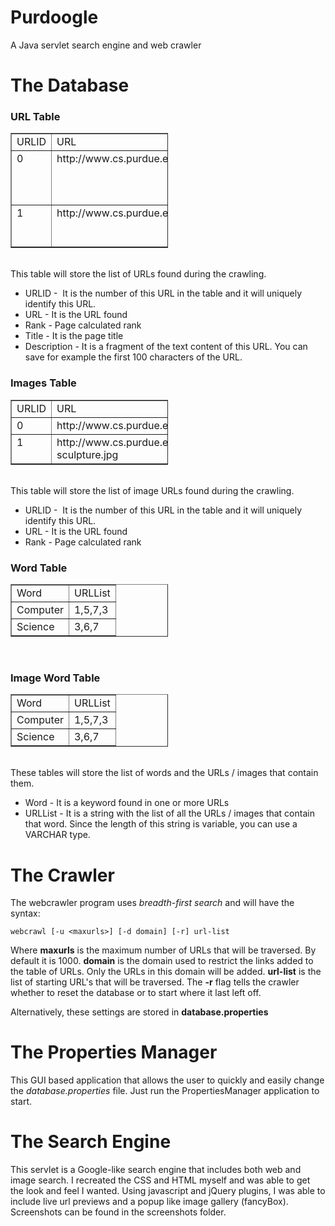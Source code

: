 Purdoogle
=========

A Java servlet search engine and web crawler

The Database
============

<h3>URL Table</h3>
<table style="text-align: left; width: 50%;" border="1" cellpadding="2"
 cellspacing="2">
  <tbody>
    <tr>
      <td style="vertical-align: top;">URLID<br>
      </td>
      <td style="vertical-align: top;">URL<br>
      </td>
      <td style="vertical-align: top;">Rank<br>
      </td>
      <td style="vertical-align: top;">Title<br>
      </td>
      <td style="vertical-align: top;">Description<br>
      </td>
    </tr>
    <tr>
      <td style="vertical-align: top;">0<br>
      </td>
      <td style="vertical-align: top;">http://www.cs.purdue.edu<br>
      </td>
      <td style="vertical-align: top;">4<br>
      </td>
      <td style="vertical-align: top;">Computer Science Department<br>
      </td>
      <td style="vertical-align: top;">Computer Science Department ....<br>
      </td>
    </tr>
    <tr>
      <td style="vertical-align: top;">1<br>
      </td>
      <td style="vertical-align: top;">http://www.cs.purdue.edu/homes/cs390lang/java<br>
      </td>
      <td style="vertical-align: top;">1<br>
      </td>
      <td style="vertical-align: top;">Advanced Java<br>
      </td>
      <td style="vertical-align: top;">CS390java: Advanced Java...<br>
      </td>
    </tr>
  </tbody>
</table>
<br>
This table will store the list of URLs found during the crawling.<br>
<ul>
  <li>URLID -&nbsp; It is the number of this URL in the table and it
will uniquely identify this URL.</li>
  <li>URL - It is the URL found</li>
  <li>Rank - Page calculated rank</li>
  <li>Title - It is the page title</li>
  <li>Description - It is a fragment of the text content of this URL.
You can save for example the first 100 characters of the URL.</li>
</ul>
<h3>Images Table</h3>
<table style="text-align: left; width: 50%;" border="1" cellpadding="2"
 cellspacing="2">
  <tbody>
    <tr>
      <td style="vertical-align: top;">URLID<br>
      </td>
      <td style="vertical-align: top;">URL<br>
      </td>
      <td style="vertical-align: top;">Rank<br>
      </td>
    </tr>
    <tr>
      <td style="vertical-align: top;">0<br>
      </td>
      <td style="vertical-align: top;">http://www.cs.purdue.edu/news/images/bxd.jpg<br>
      </td>
      <td style="vertical-align: top;">17<br>
      </td>
    </tr>
    <tr>
      <td style="vertical-align: top;">1<br>
      </td>
      <td style="vertical-align: top;">http://www.cs.purdue.edu/news/lawsons-sculpture.jpg<br>
      </td>
      <td style="vertical-align: top;">2<br>
      </td>
    </tr>
  </tbody>
</table>
<br>
This table will store the list of image URLs found during the crawling.<br>
<ul>
  <li>URLID -&nbsp; It is the number of this URL in the table and it
will uniquely identify this URL.</li>
  <li>URL - It is the URL found</li>
  <li>Rank - Page calculated rank</li>
</ul>
<h3>Word Table</h3>
<table style="text-align: left; width: 50%;" border="1" cellpadding="2"
 cellspacing="2">
  <tbody>
    <tr>
      <td style="vertical-align: top;">Word<br>
      </td>
      <td style="vertical-align: top;">URLList<br>
      </td>
    </tr>
    <tr>
      <td style="vertical-align: top;">Computer<br>
      </td>
      <td style="vertical-align: top;">1,5,7,3<br>
      </td>
    </tr>
    <tr>
      <td style="vertical-align: top;">Science<br>
      </td>
      <td style="vertical-align: top;">3,6,7<br>
      </td>
    </tr>
  </tbody>
</table>
<br>

<h3>Image Word Table</h3>
<table style="text-align: left; width: 50%;" border="1" cellpadding="2"
 cellspacing="2">
  <tbody>
    <tr>
      <td style="vertical-align: top;">Word<br>
      </td>
      <td style="vertical-align: top;">URLList<br>
      </td>
    </tr>
    <tr>
      <td style="vertical-align: top;">Computer<br>
      </td>
      <td style="vertical-align: top;">1,5,7,3<br>
      </td>
    </tr>
    <tr>
      <td style="vertical-align: top;">Science<br>
      </td>
      <td style="vertical-align: top;">3,6,7<br>
      </td>
    </tr>
  </tbody>
</table>
<br>
These tables will store the list of words and the URLs / images that contain them.<br>
<ul>
  <li>Word - It is a keyword found in one or more URLs</li>
  <li>URLList - It is a string with the list of all the URLs / images that
contain that word. Since the length of this string is variable, you can
use a VARCHAR type. </li>
</ul>

The Crawler
===========

The webcrawler program uses <i>breadth-first search</i> and will have the syntax:
	
	webcrawl [-u <maxurls>] [-d domain] [-r] url-list

Where <b>maxurls</b>  is the maximum number of URLs that will be traversed. By default it is 1000. <b>domain</b> is the domain used to restrict the links added to the table of URLs. Only the URLs in this domain will be added. <b>url-list</b> is the list of starting URL's that will be traversed. The <b>-r</b> flag tells the crawler whether to reset the database or to start where it last left off. 

Alternatively, these settings are stored in <b>database.properties</b>

The Properties Manager
======================

This GUI based application that allows the user to quickly and easily change the <i>database.properties</i> file. Just run the PropertiesManager application to start. 

The Search Engine
=================

This servlet is a Google-like search engine that includes both web and image search. I recreated the CSS and HTML myself and was able to get the look and feel I wanted. Using javascript and jQuery plugins, I was able to include live url previews and a popup like image gallery (fancyBox). Screenshots can be found in the screenshots folder. 